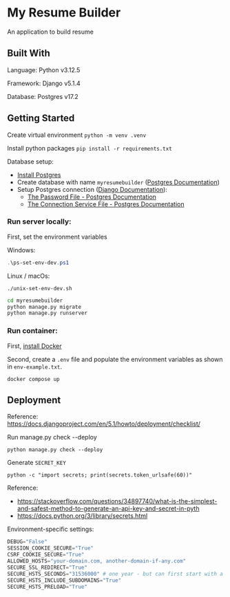 # My Resume Builder

An application to build resume

## Built With

Language: Python v3.12.5

Framework: Django v5.1.4

Database: Postgres v17.2

## Getting Started

Create virtual environment `python -m venv .venv`

Install python packages `pip install -r requirements.txt`

Database setup:

- [Install Postgres](https://www.postgresql.org/download/)
- Create database with name `myresumebuilder` ([Postgres Documentation](https://www.postgresql.org/docs/current/sql-createdatabase.html))
- Setup Postgres connection ([Django Documentation](https://docs.djangoproject.com/en/5.1/ref/databases/#postgresql-notes)):
  - [The Password File - Postgres Documentation](https://www.postgresql.org/docs/current/libpq-pgpass.html)
  - [The Connection Service File - Postgres Documentation](https://www.postgresql.org/docs/current/libpq-pgservice.html)


### Run server locally:

First, set the environment variables

Windows:

```powershell
.\ps-set-env-dev.ps1
```

Linux / macOs:
```shell
./unix-set-env-dev.sh
```


```bash
cd myresumebuilder
python manage.py migrate
python manage.py runserver
```

### Run container:

First, [install Docker](https://www.docker.com/)

Second, create a `.env` file and populate the environment variables as shown in `env-example.txt`.

```shell
docker compose up
```

## Deployment

Reference: https://docs.djangoproject.com/en/5.1/howto/deployment/checklist/

Run manage.py check --deploy
```shell
python manage.py check --deploy
```

Generate `SECRET_KEY`
```shell
python -c "import secrets; print(secrets.token_urlsafe(60))"
```
Reference:
- https://stackoverflow.com/questions/34897740/what-is-the-simplest-and-safest-method-to-generate-an-api-key-and-secret-in-pyth
- https://docs.python.org/3/library/secrets.html

Environment-specific settings:

```python
DEBUG="False"
SESSION_COOKIE_SECURE="True"
CSRF_COOKIE_SECURE="True"
ALLOWED_HOSTS="your-domain.com, another-domain-if-any.com"
SECURE_SSL_REDIRECT="True"
SECURE_HSTS_SECONDS="31536000" # one year - but can first start with a small value for testing e.g. 3600 (one hour)
SECURE_HSTS_INCLUDE_SUBDOMAINS="True"
SECURE_HSTS_PRELOAD="True"
```
